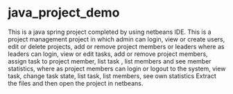 # java_project_demo
This is a java spring project completed by using netbeans IDE. This is a project management project in which admin can login, view or create users, edit or delete projects, add or remove project members or leaders where as leaders can login, view or edit tasks, add or remove project members, assign task to project member, list task , list members and see member statistics, where as project members can login or logout to the system, view task, change task state, list task, list members, see own statistics
Extract the files and then open the project in netbeans.
